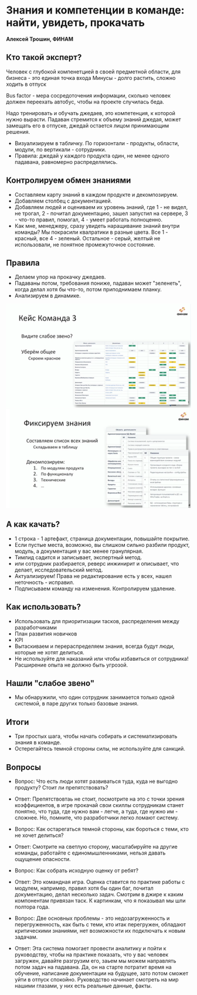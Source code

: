 # Знания и компетенции в команде: найти, увидеть, прокачать

**Алексей Трошин, ФИНАМ**

## Кто такой эксперт? 

Человек с глубокой компенетцией в своей предметной области, для бизнеса - это единая точка входа
Минусы - долго растить, сложно ходить в отпуск

Bus factor - мера сосредоточения информации, сколько человек должен переехать автобус, чтобы на проекте случилась беда. 

Надо тренировать и обучать джедаев, это компетенция, к которой нужно вырасти. Падаван стремится к объему знаний джедая, может замещать его в отпуске, джедай остается лицом принимающим решения. 

* Визуализируем в табличку. По горизонтали - продукты, области, модули, по вертикали - сотрудники. 
* Правила: джедай у каждого продукта один, не менее одного падавана, равномерно распределялись. 

## Контролируем обмен знаниями

* Составляем карту знаний в каждом продукте и декомпозируем.
* Добавляем столбец с документацией.
* Добавляем людей и оцениваем их уровень знаний, где 1 - не видел, не трогал, 2 - почитал документацию, зашел запустил на сервере, 3 - что-то правил, помогал, 4 - умеет работать полноценно. 
* Как мне, менеджеру, сразу увидеть наращивание знаний внутри команды? Мы покрасили квалратики в разные цвета. Все 1 - красный, все 4 - зеленый. Остальное - серый, желтый не использовали, не понятное промежуточное состояние.  

## Правила

* Делаем упор на прокачку джедаев.
* Падаваны потом, требования пониже, падаван может "зеленеть", когда делал хотя бы что-то, потом приподнимаем планку.
* Анализируем в динамике.

![слайд](.static/tl-2.png)
![слайд](.static/tl-3.png)

## А как качать?

* 1 строка - 1 артефакт, страница документации, повышайте покрытие.
* Если пустые места, возможно, вы слишком сильно разбили продукт, модуль, а документация у вас менее гранулярная. 
* Тимлид садится и записывает, экспертный метод.
* или сотрудник разбирается, реверс инжинирит и описывает, что делает, исследовательский метод.
* Актуализируем! Права не редактирование есть у всех, нашел неточность - исправил. 
* Подписываем команду на изменения. Контролируем удаление. 

## Как использовать? 

* Использовать для приоритизации тасков, распределения между разработчиками
* План развития новичков
* KPI
* Вытаскиваем и перераспределяем знания, всегда будут люди, которые не хотят делиться. 
* Не используйте для наказаний или чтобы избавиться от сотрудника! Расширение опыта не должно быть угрозой. 

## Нашли "слабое звено"

* Мы обнаружили, что один сотрудник занимается только одной системой, в паре других только базовые знания. 

## Итоги

* Три простых шага, чтобы начать собирать и систематизировать знания в команде. 
* Остерегайтесь темной стороны силы, не используйте для санкций. 


## Вопросы

* Вопрос: Что есть люди хотят развиваться туда, куда не выгодно продукту? Стоит ли препятствовать?
* Ответ: Препятствовтаь не стоит, посмотрите на это с точки зрения коэффициентов, в игре прокачай свои скиллы сотрудникам станет понятно, что туда, где нужно вам - легче, а туда, где нужно им - сложнее. Но, помните, что разработчики легко ломают систему. 

* Вопрос: Как остарегаться темной стороны, как бороться с теми, кто не хочет делиться? 
* Ответ: Смотрите на светлую сторону, масштабируйте на другие команды, работайте с единомышленниками, нельзя давать ощущение опасности. 

* Вопрос: Как собрать исходную оценку от ребят?  
* Ответ: Это командная игра. Оценка ставится по практике работы с модулем, например, правил хотя бы один баг, почитал документацию, делал несколько задач. Смотрим в джире к каким компонентам привязан таск. К картинкам, что я показывал мы шли полтора года. 

* Вопрос: Две основных проблемы - это недозагруженность и перегруженность, как быть с теми, кто итак перегружен, обладают критическими знаниями, нет возможности их подключать к новым задачам.  
* Ответ: Эта система помогает провести аналитику и пойти к руководству, чтобы на практике показать, что у вас человек загружен, давайте разгрузим его, заьем мы можем направлять потом задач на падавана. Да, он на старте потратит время на обучение, написание документации на будущее, зато потом сможет уйти в отпуск спокойно. Руководство начинает смотреть на мир нашими глазами, у них есть реальные данные, факты.

